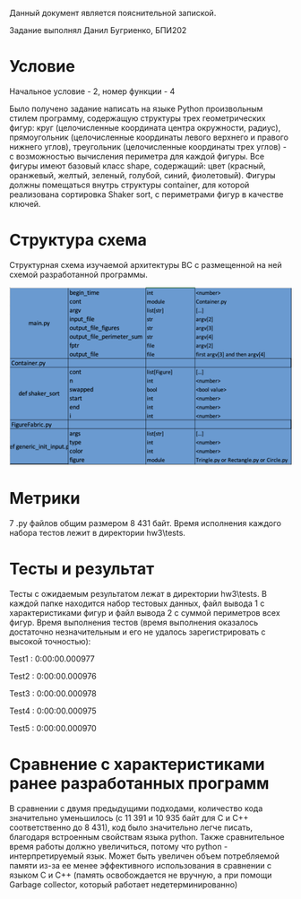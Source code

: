 Данный документ является пояснительной запиской.

Задание выполнял Данил Бугриенко, БПИ202

# Условие

Начальное условие - 2, номер функции - 4

Было получено задание написать на языке Python произвольным стилем программу, содержащую структуры трех геометрических фигур: круг (целочисленные координата центра окружности, радиус), прямоугольник (целочисленные координаты левого верхнего и правого нижнего углов), треугольник (целочисленные координаты трех углов) - с возможностью вычисления периметра для каждой фигуры. Все фигуры имеют базовый класс shape, содержащий: цвет (красный, оранжевый, желтый, зеленый, голубой, синий, фиолетовый). Фигуры должны помещаться внутрь структуры container, для которой реализована сортировка Shaker sort, с периметрами фигур в качестве ключей.

# Структура схема

Структурная схема изучаемой архитектуры ВС с размещенной на ней схемой 	разработанной программы.

![Scheme](scheme.png?raw=true)

# Метрики 

7 .py файлов общим размером 8 431 байт.
Время исполнения каждого набора тестов лежит в директории hw3\tests.

# Тесты и результат 

Тесты с ожидаемым результатом лежат в директории hw3\tests. В каждой папке находится набор тестовых данных, файл вывода 1 с характеристиками фигур и файл вывода 2 с суммой периметров всех фигур.
Время выполнения тестов (время выполнения оказалось достаточно незначительным и его не удалось зарегистрировать с высокой точностью): 

Test1 : 0:00:00.000977

Test2 : 0:00:00.000976

Test3 : 0:00:00.000978

Test4 : 0:00:00.000975

Test5 : 0:00:00.000970

# Сравнение с характеристиками ранее разработанных программ

В сравнении с двумя предыдущими подходами, количество кода значительно уменьшилось (с 11 391 и 10 935 байт для С и С++ соответственно до 8 431), код было значительно легче писать, благодаря встроенным свойствам языка python. Также сравнительное время работы должно увеличиться, потому что python - интерпретируемый язык. Может быть увеличен объем потребляемой памяти из-за ее менее эффективного использования в сравнении с языком C и С++ (память освобождается не вручную, а при помощи Garbage collector, который работает недетерминированно)
